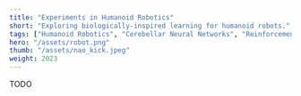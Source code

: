 ```yaml
---
title: "Experiments in Humanoid Robotics"
short: "Exploring biologically-inspired learning for humanoid robots."
tags: ["Humanoid Robotics", "Cerebellar Neural Networks", "Reinforcement Learning"]
hero: "/assets/robot.png"
thumb: "/assets/nao_kick.jpeg"
weight: 2023
---
```


TODO